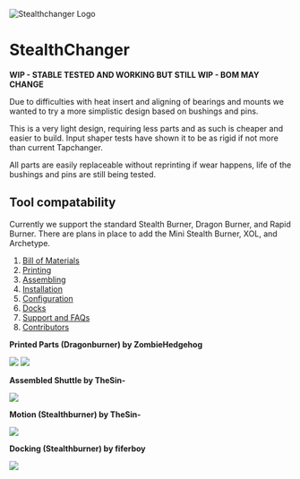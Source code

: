![Stealthchanger Logo](https://github.com/Hellsparks/StealthChanger/blob/main/media/Stealthchanger_logo_sm.png?raw=true)
# StealthChanger

**WIP - STABLE TESTED AND WORKING BUT STILL WIP - BOM MAY CHANGE**

Due to difficulties with heat insert and aligning of bearings and mounts we wanted to try a more simplistic design based on bushings and pins.

This is a very light design, requiring less parts and as such is cheaper and easier to build.  Input shaper tests have shown it to be as rigid if not more than current Tapchanger.

All parts are easily replaceable without reprinting if wear happens, life of the bushings and pins are still being tested.

## Tool compatability
Currently we support the standard Stealth Burner, Dragon Burner, and Rapid Burner.  There are plans in place to add the Mini Stealth Burner, XOL, and Archetype.


1. [Bill of Materials](BOM)
2. [Printing](Printing)
3. [Assembling](Assembling)
4. [Installation](Installation)
5. [Configuration](Configuration)
6. [Docks](Docks)
7. [Support and FAQs](Support)
8. [Contributors](Contributors)

**Printed Parts (Dragonburner) by ZombieHedgehog**

![](https://github.com/Hellsparks/StealthChanger/blob/main/media/parts.png?raw=true)
![](https://github.com/Hellsparks/StealthChanger/blob/main/media/parts_together.png?raw=true)


**Assembled Shuttle by TheSin-**

![](https://github.com/Hellsparks/StealthChanger/blob/main/media/shuttle.jpg?raw=true)


**Motion (Stealthburner) by TheSin-**

![](https://github.com/Hellsparks/StealthChanger/blob/main/media/motion.gif?raw=true)


**Docking (Stealthburner) by fiferboy**

![](https://github.com/Hellsparks/StealthChanger/blob/main/media/docking.gif?raw=true)

